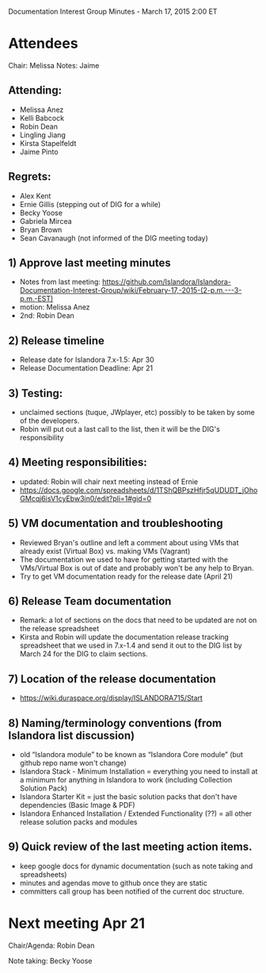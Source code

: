 Documentation Interest Group Minutes - March 17, 2015 2:00 ET

# Attendees
Chair: Melissa
Notes: Jaime

## Attending:
* Melissa Anez
* Kelli Babcock
* Robin Dean
* Lingling Jiang
* Kirsta Stapelfeldt
* Jaime Pinto

## Regrets:
* Alex Kent
* Ernie Gillis (stepping out of DIG for a while)
* Becky Yoose
* Gabriela Mircea
* Bryan Brown
* Sean Cavanaugh (not informed of the DIG meeting today)

## 1) Approve last meeting minutes 
* Notes from last meeting: https://github.com/Islandora/Islandora-Documentation-Interest-Group/wiki/February-17,-2015-(2-p.m.---3-p.m.-EST)
* motion: Melissa Anez
* 2nd: Robin Dean

## 2) Release timeline
* Release date for Islandora 7.x-1.5: Apr 30
* Release Documentation Deadline: Apr 21

## 3) Testing:
* unclaimed sections (tuque, JWplayer, etc) possibly to be taken by some of the developers.
* Robin will put out a last call to the list, then it will be the DIG's responsibility

## 4) Meeting responsibilities:
* updated: Robin will chair next meeting instead of Ernie
* https://docs.google.com/spreadsheets/d/1TShQBPszHfjr5qUDUDT_jOhoGMcqj6isV1cyEbw3in0/edit?pli=1#gid=0

## 5) VM documentation and troubleshooting
* Reviewed Bryan's outline and left a comment about using VMs that already exist (Virtual Box) vs. making VMs (Vagrant)
* The documentation we used to have for getting started with the VMs/Virtual Box is out of date and probably won't be any help to Bryan.
* Try to get VM documentation ready for the release date (April 21)

## 6) Release Team documentation
* Remark: a lot of sections on the docs that need to be updated are not on the release spreadsheet
* Kirsta and Robin will update the documentation release tracking spreadsheet that we used in 7.x-1.4 and send it out to the DIG list by March 24 for the DIG to claim sections.

## 7) Location of the release documentation
* https://wiki.duraspace.org/display/ISLANDORA715/Start

## 8) Naming/terminology conventions (from Islandora list discussion)
* old “Islandora module” to be known as “Islandora Core module” (but github repo name won't change)
* Islandora Stack - Minimum Installation = everything you need to install at a minimum for anything in Islandora to work (including Collection Solution Pack)
* Islandora Starter Kit = just the basic solution packs that don't have dependencies (Basic Image & PDF)
* Islandora Enhanced Installation / Extended Functionality (??) = all other release solution packs and modules
 
## 9) Quick review of the last meeting action items.
* keep google docs for dynamic documentation (such as note taking and spreadsheets)
* minutes and agendas move to github once they are static
* committers call group has been notified of the current doc structure.
  
# Next meeting Apr 21

Chair/Agenda: Robin Dean

Note taking: Becky Yoose